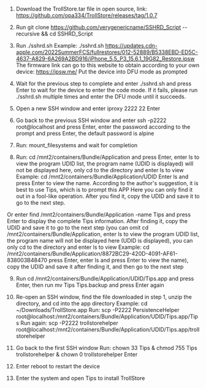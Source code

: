 1. Download the TrollStore.tar file in open source, link: https://github.com/opa334/TrollStore/releases/tag/1.0.7

2. Run git clone https://github.com/verygenericname/SSHRD_Script --recursive && cd SSHRD_Script

3. Run ./sshrd.sh <firmware download link here>
Example: ./sshrd.sh https://updates.cdn-apple.com/2022SummerFCS/fullrestores/012-52889/B5338EBD-ED5C-4637-A829-6A269A2BD916/iPhone_5.5_P3_15.6.1_19G82_Restore.ipsw
The firmware link can go to this website to obtain according to your own device: https://ipsw.me/
Put the device into DFU mode as prompted

4. Wait for the previous step to complete and enter ./sshrd.sh and press Enter to wait for the device to enter the code mode. If it fails, please run ./sshrd.sh multiple times and enter the DFU mode until it succeeds.
 
5. Open a new SSH window and enter iproxy 2222 22 Enter

6. Go back to the previous SSH window and enter ssh -p2222 root@localhost and press Enter, enter the password according to the prompt and press Enter, the default password is alpine

7. Run: mount_filesystems and wait for completion

8. Run: cd /mnt2/containers/Bundle/Application and press Enter, enter ls to view the program UDID list, the program name (UDID is displayed) will not be displayed here, only cd to the directory and enter ls to view
Example: cd /mnt2/containers/Bundle/Application/UDID Enter ls and press Enter to view the name. According to the author's suggestion, it is best to use Tips, which is to prompt this APP
Here you can only find it out in a fool-like operation. After you find it, copy the UDID and save it to go to the next step.
 
Or enter find /mnt2/containers/Bundle/Application  -name Tips and press Enter to display the complete Tips information. After finding it, copy the UDID and save it to go to the next step (you can omit cd /mnt2/containers/Bundle/Application, enter ls to view the program UDID list, the program name will not be displayed here (UDID is displayed), you can only cd to the directory and enter ls to view
Example: cd /mnt2/containers/Bundle/Application/8872BC29-420D-4091-AF61-838003B48470 press Enter, enter ls and press Enter to view the name), copy the UDID and save it after finding it, and then go to the next step

9. Run cd /mnt2/containers/Bundle/Application/UDID/Tips.app and press Enter, then run mv Tips Tips.backup and press Enter again

10. Re-open an SSH window, find the file downloaded in step 1, unzip the directory, and cd into the app directory
Example: cd ~/Downloads/TrollStore.app
Run: scp -P2222 PersistenceHelper root@localhost:/mnt2/containers/Bundle/Application/UDID/Tips.app/Tips
Run again: scp -P2222 trollstorehelper root@localhost:/mnt2/containers/Bundle/Application/UDID/Tips.app/trollstorehelper

11. Go back to the first SSH window
Run: chown 33 Tips & chmod 755 Tips trollstorehelper & chown 0 trollstorehelper Enter

12. Enter reboot to restart the device

13. Enter the system and open Tips to install TrollStore
